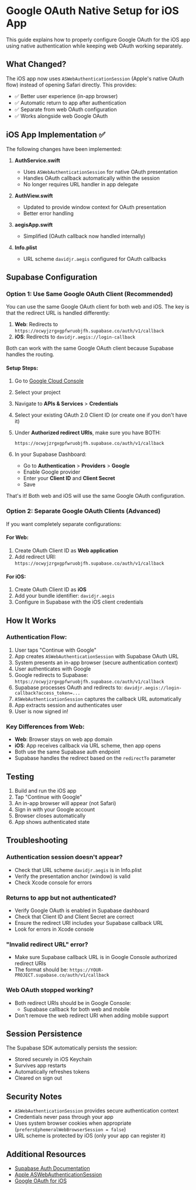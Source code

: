 # Google OAuth Native Setup for iOS App

This guide explains how to properly configure Google OAuth for the iOS app using native authentication while keeping web OAuth working separately.

## What Changed?

The iOS app now uses `ASWebAuthenticationSession` (Apple's native OAuth flow) instead of opening Safari directly. This provides:
- ✅ Better user experience (in-app browser)
- ✅ Automatic return to app after authentication
- ✅ Separate from web OAuth configuration
- ✅ Works alongside web Google OAuth

## iOS App Implementation ✅

The following changes have been implemented:

1. **AuthService.swift**
   - Uses `ASWebAuthenticationSession` for native OAuth presentation
   - Handles OAuth callback automatically within the session
   - No longer requires URL handler in app delegate

2. **AuthView.swift**
   - Updated to provide window context for OAuth presentation
   - Better error handling

3. **aegisApp.swift**
   - Simplified (OAuth callback now handled internally)

4. **Info.plist**
   - URL scheme `davidjr.aegis` configured for OAuth callbacks

## Supabase Configuration

### Option 1: Use Same Google OAuth Client (Recommended)

You can use the same Google OAuth client for both web and iOS. The key is that the redirect URL is handled differently:

1. **Web**: Redirects to `https://ocwyjzrgxgpfwruobjfh.supabase.co/auth/v1/callback`
2. **iOS**: Redirects to `davidjr.aegis://login-callback`

Both can work with the same Google OAuth client because Supabase handles the routing.

#### Setup Steps:

1. Go to [Google Cloud Console](https://console.cloud.google.com/)
2. Select your project
3. Navigate to **APIs & Services** > **Credentials**
4. Select your existing OAuth 2.0 Client ID (or create one if you don't have it)
5. Under **Authorized redirect URIs**, make sure you have BOTH:
   ```
   https://ocwyjzrgxgpfwruobjfh.supabase.co/auth/v1/callback
   ```

6. In your Supabase Dashboard:
   - Go to **Authentication** > **Providers** > **Google**
   - Enable Google provider
   - Enter your **Client ID** and **Client Secret**
   - Save

That's it! Both web and iOS will use the same Google OAuth configuration.

### Option 2: Separate Google OAuth Clients (Advanced)

If you want completely separate configurations:

#### For Web:
1. Create OAuth Client ID as **Web application**
2. Add redirect URI: `https://ocwyjzrgxgpfwruobjfh.supabase.co/auth/v1/callback`

#### For iOS:
1. Create OAuth Client ID as **iOS**
2. Add your bundle identifier: `davidjr.aegis`
3. Configure in Supabase with the iOS client credentials

## How It Works

### Authentication Flow:

1. User taps "Continue with Google"
2. App creates `ASWebAuthenticationSession` with Supabase OAuth URL
3. System presents an in-app browser (secure authentication context)
4. User authenticates with Google
5. Google redirects to Supabase: `https://ocwyjzrgxgpfwruobjfh.supabase.co/auth/v1/callback`
6. Supabase processes OAuth and redirects to: `davidjr.aegis://login-callback?access_token=...`
7. `ASWebAuthenticationSession` captures the callback URL automatically
8. App extracts session and authenticates user
9. User is now signed in!

### Key Differences from Web:

- **Web**: Browser stays on web app domain
- **iOS**: App receives callback via URL scheme, then app opens
- Both use the same Supabase auth endpoint
- Supabase handles the redirect based on the `redirectTo` parameter

## Testing

1. Build and run the iOS app
2. Tap "Continue with Google"
3. An in-app browser will appear (not Safari)
4. Sign in with your Google account
5. Browser closes automatically
6. App shows authenticated state

## Troubleshooting

### Authentication session doesn't appear?

- Check that URL scheme `davidjr.aegis` is in Info.plist
- Verify the presentation anchor (window) is valid
- Check Xcode console for errors

### Returns to app but not authenticated?

- Verify Google OAuth is enabled in Supabase dashboard
- Check that Client ID and Client Secret are correct
- Ensure the redirect URI includes your Supabase callback URL
- Look for errors in Xcode console

### "Invalid redirect URL" error?

- Make sure Supabase callback URL is in Google Console authorized redirect URIs
- The format should be: `https://YOUR-PROJECT.supabase.co/auth/v1/callback`

### Web OAuth stopped working?

- Both redirect URIs should be in Google Console:
  - Supabase callback for both web and mobile
- Don't remove the web redirect URI when adding mobile support

## Session Persistence

The Supabase SDK automatically persists the session:
- Stored securely in iOS Keychain
- Survives app restarts
- Automatically refreshes tokens
- Cleared on sign out

## Security Notes

- `ASWebAuthenticationSession` provides secure authentication context
- Credentials never pass through your app
- Uses system browser cookies when appropriate (`prefersEphemeralWebBrowserSession = false`)
- URL scheme is protected by iOS (only your app can register it)

## Additional Resources

- [Supabase Auth Documentation](https://supabase.com/docs/guides/auth)
- [Apple ASWebAuthenticationSession](https://developer.apple.com/documentation/authenticationservices/aswebauthenticationsession)
- [Google OAuth for iOS](https://developers.google.com/identity/protocols/oauth2/native-app)

